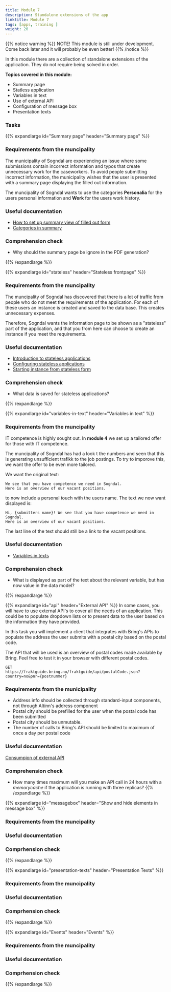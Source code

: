 ```yaml
---
title: Module 7
description: Standalone extensions of the app
linktitle: Module 7
tags: [apps, training ]
weight: 20
---
```


{{% notice warning %}}
NOTE! This module is still under development. Come back later and it will probably be even better!
{{% /notice %}}

In this module there are a collection of standalone extensions of the application. They do not require being solved in order.


**Topics covered in this module:**
- Summary page
- Statless application
- Variables in text
- Use of external API
- Configuration of message box
- Presentation texts

### Tasks

{{% expandlarge id="Summary page" header="Summary page" %}}
### Requirements from the muncipality
The municipality of Sogndal are experiencing an issue where some submissions contain incorrect information and typos that create unnecessary work for the caseworkers.
To avoid people submitting incorrect information, the municipality wishes that the user is presented with a summary page displaying the filled out information.

The muncipality of Sogndal wants to use the categories **Personalia** for the users personal information and **Work** for the users work history.

### Useful documentation
- [How to set up summary view of filled out form](/app/development/ux/pages/summary/)
- [Categories in summary](/app/development/ux/pages/summary/#kategorier)

### Comprehension check
- Why should the summary page be ignore in the PDF generation?

{{% /expandlarge %}}


{{% expandlarge id="stateless" header="Stateless frontpage" %}}
### Requirements from the muncipality
The muncipality of Sogndal has discovered that there is a lot of traffic from people who do not meet the requirements of the application.
For each of these users an instance is created and saved to the data base. This creates unnecessary expenses.

Therefore, Sogndal wants the information page to be shown as a "stateless" part of the application, and that you from here can choose to create
an instance if you meet the requirements.

### Useful documentation
- [Introduction to stateless applications](/app/development/configuration/stateless/#introduksjon-til-stateless-applikasjoner)
- [Configuring stateless applications](/app/development/configuration/stateless/#konfigurasjon)
- [Starting instance from stateless form](https://docs.altinn.studio/app/development/configuration/stateless/)
### Comprehension check
- What data is saved for stateless applications?

{{% /expandlarge %}}


{{% expandlarge id="variables-in-text" header="Variables in text" %}}
### Requirements from the muncipality
IT competence is highly sought out. In **module 4** we set up a tailored offer for those with IT competence.

The muncipality of Sogndal has had a look t the numbers and seen that this is generating unsufficient trafikk to the job postings.
To try to imporove this, we want the offer to be even more tailored.

We want the original text:

```rich
We see that you have competence we need in Sogndal.
Here is an overview of our vacant positions.
```

to now include a personal touch with the users name. The text we now want displayed is:

```rich
Hi, {submitters name}! We see that you have competence we need in Sogndal.
Here is an overview of our vacant positions.
```

The last line of the text should still be a link to the vacant positions.

### Useful documentation
- [Variables in texts](/app/development/ux/texts/#variables-in-texts)

### Comprehension check
- What is displayed as part of the text about the relevant variable, but has now value in the data model?

{{% /expandlarge %}}

{{% expandlarge id="api" header="External API" %}}
In some cases, you will have to use external API's to cover all the needs of an application.
This could be to populate dropdown lists or to present data to the user based on the information they have provided.

In this task you will implement a client that integrates with Bring's APIs to populate the address
the user submits with a postal city based on the postal code.

The API that will be used is an overview of postal codes made available by Bring.
Feel free to test it in your browser with different postal codes.

```
GET
https://fraktguide.bring.no/fraktguide/api/postalCode.json?country=no&pnr={postnummer}
```

### Requirements from the municipality
- Address info should be collected through standard-input components, not through Altinn's address component
- Postal city should be prefilled for the user when the postal code has been submitted
- Postal city should be unmutable.
- The number of calls to Bring's API should be limited to maximum of once a day per postal code

### Useful documentation
[Consumpion of external API](/app/development/api/consume/)

### Comprehension check
- How many times maximum will you make an API call in 24 hours with a _memorycache_ if the application is running with three replicas?
{{% /expandlarge %}}

{{% expandlarge id="messagebox" header="Show and hide elements in message box" %}}
### Requirements from the muncipality


### Useful documentation

### Comprhension check
{{% /expandlarge %}}

{{% expandlarge id="presentation-texts" header="Presentation Texts" %}}
### Requirements from the muncipality


### Useful documentation

### Comprhension check
{{% /expandlarge %}}

{{% expandlarge id="Events" header="Events" %}}
### Requirements from the muncipality


### Useful documentation

### Comprhension check
{{% /expandlarge %}}
